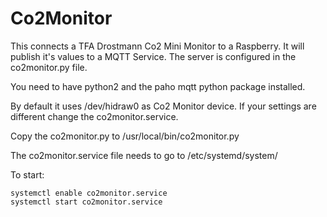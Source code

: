 # Co2Monitor

This connects a TFA Drostmann Co2 Mini Monitor to a Raspberry. It will publish it's values to a MQTT Service. The server is configured in the co2monitor.py file.

You need to have python2 and the paho mqtt python package installed.

By default it uses /dev/hidraw0 as Co2 Monitor device. If your settings are different change the co2monitor.service.

Copy the co2monitor.py to /usr/local/bin/co2monitor.py

The co2monitor.service file needs to go to /etc/systemd/system/

To start:

```
systemctl enable co2monitor.service
systemctl start co2monitor.service
```

